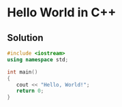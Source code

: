 # Hello World in C++

## Solution

```C++
#include <iostream>
using namespace std;

int main()
{
   cout << "Hello, World!";
   return 0;
}

```